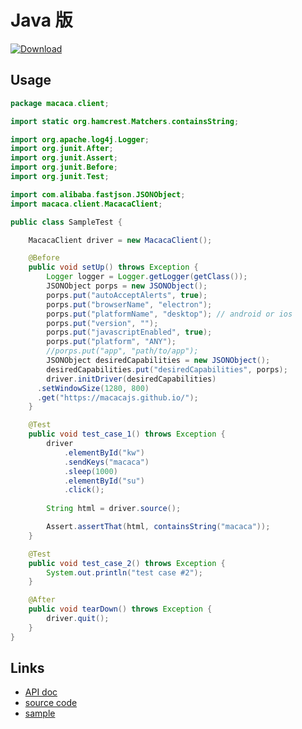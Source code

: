# Java 版

[![Download](https://api.bintray.com/packages/xudafeng/maven/macacaclient/images/download.svg)](https://bintray.com/xudafeng/maven/macacaclient/_latestVersion)

## Usage

```java
package macaca.client;

import static org.hamcrest.Matchers.containsString;

import org.apache.log4j.Logger;
import org.junit.After;
import org.junit.Assert;
import org.junit.Before;
import org.junit.Test;

import com.alibaba.fastjson.JSONObject;
import macaca.client.MacacaClient;

public class SampleTest {

	MacacaClient driver = new MacacaClient();

	@Before
	public void setUp() throws Exception {
		Logger logger = Logger.getLogger(getClass());
		JSONObject porps = new JSONObject();
		porps.put("autoAcceptAlerts", true);
		porps.put("browserName", "electron");
		porps.put("platformName", "desktop"); // android or ios
		porps.put("version", "");
		porps.put("javascriptEnabled", true);
		porps.put("platform", "ANY");
		//porps.put("app", "path/to/app");
		JSONObject desiredCapabilities = new JSONObject();
		desiredCapabilities.put("desiredCapabilities", porps);
		driver.initDriver(desiredCapabilities)
      .setWindowSize(1280, 800)
      .get("https://macacajs.github.io/");
	}

	@Test
	public void test_case_1() throws Exception {
		driver
			.elementById("kw")
			.sendKeys("macaca")
			.sleep(1000)
			.elementById("su")
			.click();
		
		String html = driver.source();

		Assert.assertThat(html, containsString("macaca"));
	}

	@Test
	public void test_case_2() throws Exception {
		System.out.println("test case #2");
	}

	@After
	public void tearDown() throws Exception {
		driver.quit();
	}
}
```

## Links

- [API doc](//macacajs.github.io/wd.java)
- [source code](//github.com/macacajs/wd.java)
- [sample](//github.com/macacajs/macaca-test-sample-java)
